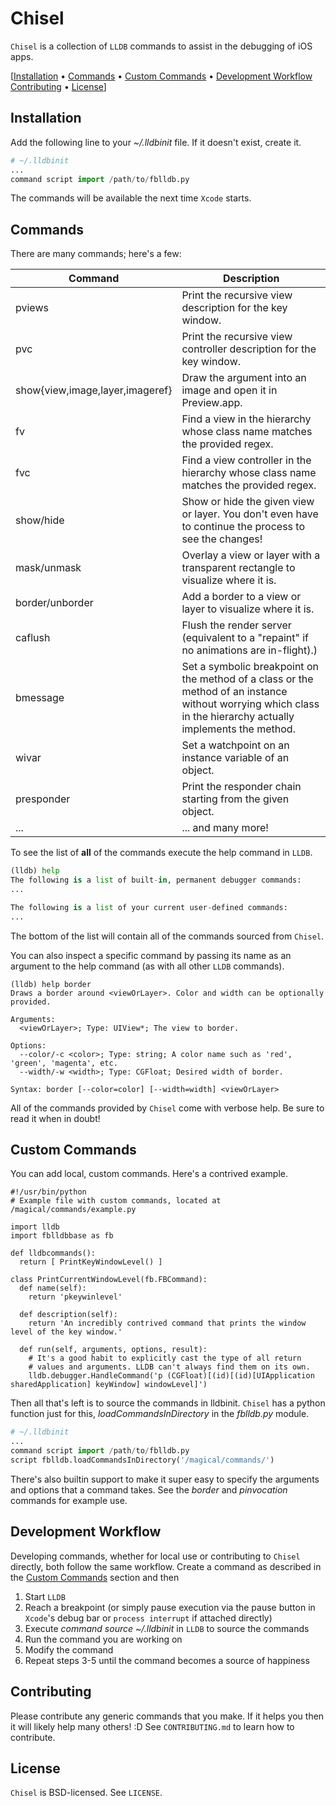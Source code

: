 # Chisel
`Chisel` is a collection of `LLDB` commands to assist in the debugging of iOS apps.

[[Installation](#installation) &bull; [Commands](#commands) &bull; [Custom Commands](#custom-commands) &bull; [Development Workflow](#development-workflow) [Contributing](#contributing) &bull; [License](#license)]

## Installation
Add the following line to your _~/.lldbinit_ file. If it doesn't exist, create it.

```Python
# ~/.lldbinit
...
command script import /path/to/fblldb.py

```

The commands will be available the next time `Xcode` starts.

## Commands
There are many commands; here's a few:

|Command                           |Description|
|----------------------------------|-----------|
|pviews                            |Print the recursive view description for the key window.|
|pvc                               |Print the recursive view controller description for the key window.|
|show{view,image,layer,imageref}|Draw the argument into an image and open it in Preview.app.|
|fv                                |Find a view in the hierarchy whose class name matches the provided regex.|
|fvc                               |Find a view controller in the hierarchy whose class name matches the provided regex.|
|show/hide                         |Show or hide the given view or layer. You don't even have to continue the process to see the changes!|
|mask/unmask                       |Overlay a view or layer with a transparent rectangle to visualize where it is.|
|border/unborder                   |Add a border to a view or layer to visualize where it is.|
|caflush                           |Flush the render server (equivalent to a "repaint" if no animations are in-flight).)|
|bmessage                          |Set a symbolic breakpoint on the method of a class or the method of an instance without worrying which class in the hierarchy actually implements the method.|
|wivar                             |Set a watchpoint on an instance variable of an object.|
|presponder                        |Print the responder chain starting from the given object.|
|...                               |... and many more!|

To see the list of **all** of the commands execute the help command in `LLDB`.

```Python
(lldb) help
The following is a list of built-in, permanent debugger commands:
...

The following is a list of your current user-defined commands:
...
```

The bottom of the list will contain all of the commands sourced from `Chisel`.

You can also inspect a specific command by passing its name as an argument to the help command (as with all other `LLDB` commands). 

```
(lldb) help border
Draws a border around <viewOrLayer>. Color and width can be optionally provided.

Arguments:
  <viewOrLayer>; Type: UIView*; The view to border.

Options:
  --color/-c <color>; Type: string; A color name such as 'red', 'green', 'magenta', etc.
  --width/-w <width>; Type: CGFloat; Desired width of border.

Syntax: border [--color=color] [--width=width] <viewOrLayer>
```

All of the commands provided by `Chisel` come with verbose help. Be sure to read it when in doubt!

## Custom Commands
You can add local, custom commands. Here's a contrived example.

```
#!/usr/bin/python
# Example file with custom commands, located at /magical/commands/example.py

import lldb
import fblldbbase as fb

def lldbcommands():
  return [ PrintKeyWindowLevel() ]
  
class PrintCurrentWindowLevel(fb.FBCommand):
  def name(self):
    return 'pkeywinlevel'
    
  def description(self):
    return 'An incredibly contrived command that prints the window level of the key window.'
    
  def run(self, arguments, options, result):
    # It's a good habit to explicitly cast the type of all return
    # values and arguments. LLDB can't always find them on its own.
    lldb.debugger.HandleCommand('p (CGFloat)[(id)[(id)[UIApplication sharedApplication] keyWindow] windowLevel]')
```

Then all that's left is to source the commands in lldbinit. `Chisel` has a python function just for this, _loadCommandsInDirectory_ in the _fblldb.py_ module.

```Python
# ~/.lldbinit
...
command script import /path/to/fblldb.py
script fblldb.loadCommandsInDirectory('/magical/commands/')

```

There's also builtin support to make it super easy to specify the arguments and options that a command takes. See the _border_ and _pinvocation_ commands for example use.

## Development Workflow
Developing commands, whether for local use or contributing to `Chisel` directly, both follow the same workflow. Create a command as described in the [Custom Commands](#custom-commands) section and then

1. Start `LLDB`
2. Reach a breakpoint (or simply pause execution via the pause button in `Xcode`'s debug bar or `process interrupt` if attached directly)
3. Execute _command source ~/.lldbinit_ in `LLDB` to source the commands
4. Run the command you are working on
5. Modify the command
6. Repeat steps 3-5 until the command becomes a source of happiness

## Contributing
Please contribute any generic commands that you make. If it helps you then it will likely help many others! :D See `CONTRIBUTING.md` to learn how to contribute.

## License
`Chisel` is BSD-licensed. See `LICENSE`.

